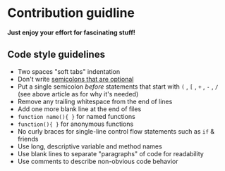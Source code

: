 # Contribution guidline

**Just enjoy your effort for fascinating stuff!**

## Code style guidelines

* Two spaces "soft tabs" indentation
* Don't write [semicolons that are optional][optional]
* Put a single semicolon _before_ statements that start with `(` , `[` , `+` , `-` , `/`
  (see above article as for why it's needed)
* Remove any trailing whitespace from the end of lines
* Add one more blank line at the end of files
* `function name(){ }` for named functions
* `function(){ }` for anonymous functions
* No curly braces for single-line control flow statements such as `if` & friends
* Use long, descriptive variable and method names
* Use blank lines to separate "paragraphs" of code for readability
* Use comments to describe non-obvious code behavior


[optional]: http://mislav.uniqpath.com/2010/05/semicolons/
